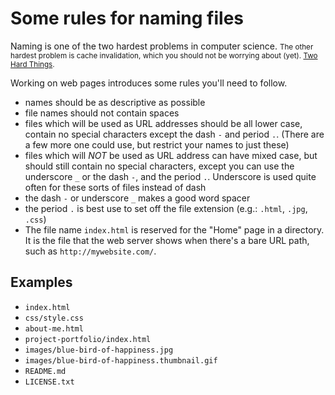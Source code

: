 # Some rules for naming files

Naming is one of the two hardest problems in computer science. <small>The other hardest problem is cache invalidation, which you should not be worrying about (yet). [Two Hard Things](http://martinfowler.com/bliki/TwoHardThings.html).</small>

Working on web pages introduces some rules you'll need to follow.

* names should be as descriptive as possible
* file names should not contain spaces
* files which will be used as URL addresses should be all lower case, contain no special characters except the dash `-` and period `.`. (There are a few more one could use, but restrict your names to just these)
* files which will *NOT* be used as URL address can have mixed case, but should still contain no special characters, except you can use the underscore `_` or the dash `-`, and the period `.`. Underscore is used quite often for these sorts of files instead of dash
* the dash `-` or underscore `_` makes a good word spacer
* the period `.` is best use to set off the file extension (e.g.: `.html`, `.jpg`, `.css`)
* The file name `index.html` is reserved for the "Home" page in a directory. It is the file that the web server shows when there's a bare URL path, such as `http://mywebsite.com/`.


## Examples

* `index.html`
* `css/style.css`
* `about-me.html`
* `project-portfolio/index.html`
* `images/blue-bird-of-happiness.jpg`
* `images/blue-bird-of-happiness.thumbnail.gif`
* `README.md`
* `LICENSE.txt`
